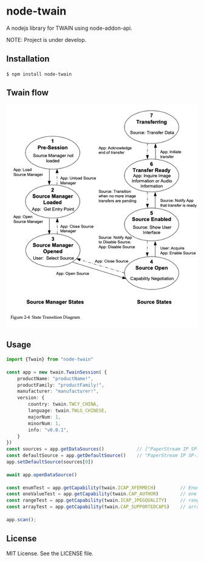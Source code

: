 # node-twain

A nodejs library for TWAIN using node-addon-api.

NOTE: Project is under develop.

## Installation
``$ npm install node-twain``

## Twain flow
![img.png](assets/img.png)

## Usage

```typescript
import {Twain} from "node-twain"

const app = new twain.TwainSession( {
    productName: "productName!",
    productFamily: "productFamily!",
    manufacturer: "manufacturer!",
    version: {
        country: twain.TWCY_CHINA,
        language: twain.TWLG_CHINESE,
        majorNum: 1,
        minorNum: 1,
        info: "v0.0.1",
    }
})
const sources = app.getDataSources()            // ["PaperStream IP SP-1120N #2"]
const defaultSource = app.getDefaultSource()    // "PaperStream IP SP-1120N #2"
app.setDefaultSource(sources[0])

await app.openDataSource()

const enumTest = app.getCapability(twain.ICAP_XFERMECH)         // Enum
const oneValueTest = app.getCapability(twain.CAP_AUTHOR)        // one value
const rangeTest = app.getCapability(twain.ICAP_JPEGQUALITY)     // range
const arrayTest = app.getCapability(twain.CAP_SUPPORTEDCAPS)    // array

app.scan();
```

## License
MIT License. See the LICENSE file.